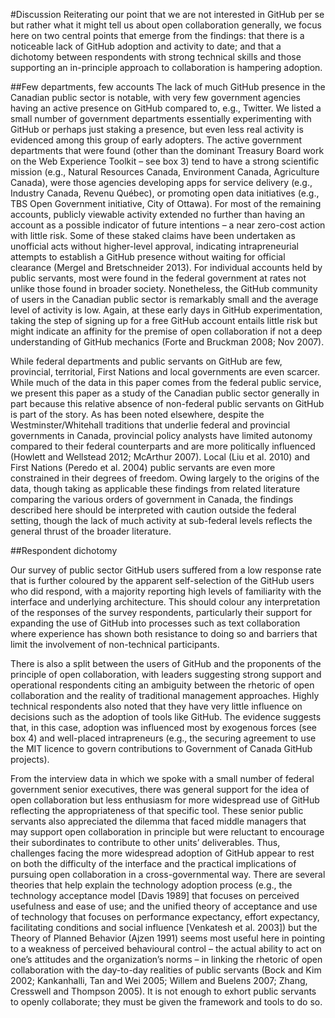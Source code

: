 #Discussion
Reiterating our point that we are not interested in GitHub per se but rather what it might tell us about open collaboration generally, we focus here on two central points that emerge from the findings: that there is a noticeable lack of GitHub adoption and activity to date; and that a dichotomy between respondents with strong technical skills and those supporting an in-principle approach to collaboration is hampering adoption. 

##Few departments, few accounts
The lack of much GitHub presence in the Canadian public sector is notable, with very few government agencies having an active presence on GitHub compared to, e.g., Twitter. We listed a small number of government departments essentially experimenting with GitHub or perhaps just staking a presence, but even less real activity is evidenced among this group of early adopters. The active government departments that were found (other than the dominant Treasury Board work on the Web Experience Toolkit – see box 3) tend to have a strong scientific mission (e.g., Natural Resources Canada, Environment Canada, Agriculture Canada), were those agencies developing apps for service delivery (e.g., Industry Canada, Revenu Québec), or promoting open data initiatives (e.g., TBS Open Government initiative, City of Ottawa). For most of the remaining accounts, publicly viewable activity extended no further than having an account as a possible indicator of future intentions – a near zero-cost action with little risk. Some of these staked claims have been undertaken as unofficial acts without higher-level approval, indicating intrapreneurial attempts to establish a GitHub presence without waiting for official clearance (Mergel and Bretschneider 2013). For individual accounts held by public servants, most were found in the federal government at rates not unlike those found in broader society. Nonetheless, the GitHub community of users in the Canadian public sector is remarkably small and the average level of activity is low. Again, at these early days in GitHub experimentation, taking the step of signing up for a free GitHub account entails little risk but might indicate an affinity for the premise of open collaboration if not a deep understanding of GitHub mechanics (Forte and Bruckman 2008; Nov 2007). 

While federal departments and public servants on GitHub are few, provincial, territorial, First Nations and local governments are even scarcer. While much of the data in this paper comes from the federal public service, we present this paper as a study of the Canadian public sector generally in part because this relative absence of non-federal public servants on GitHub is part of the story. As has been noted elsewhere, despite the Westminster/Whitehall traditions that underlie federal and provincial governments in Canada, provincial policy analysts have limited autonomy compared to their federal counterparts and are more politically influenced (Howlett and Wellstead 2012; McArthur 2007). Local (Liu et al. 2010) and First Nations (Peredo et al. 2004) public servants are even more constrained in their degrees of freedom. Owing largely to the origins of the data, though taking as applicable these findings from related literature comparing the various orders of government in Canada, the findings described here should be interpreted with caution outside the federal setting, though the lack of much activity at sub-federal levels reflects the general thrust of the broader literature. 

##Respondent dichotomy

Our survey of public sector GitHub users suffered from a low response rate that is further coloured by the apparent self-selection of the GitHub users who did respond, with a majority reporting high levels of familiarity with the interface and underlying architecture. This should colour any interpretation of the responses of the survey respondents, particularly their support for expanding the use of GitHub into processes such as text collaboration where experience has shown both resistance to doing so and barriers that limit the involvement of non-technical participants.

There is also a split between the users of GitHub and the proponents of the principle of open collaboration, with leaders suggesting strong support and operational respondents citing an ambiguity between the rhetoric of open collaboration and the reality of traditional management approaches. Highly technical respondents also noted that they have very little influence on decisions such as the adoption of tools like GitHub. The evidence suggests that, in this case, adoption was influenced most by exogenous forces (see box 4) and well-placed intrapreneurs (e.g., the securing agreement to use the MIT licence to govern contributions to Government of Canada GitHub projects). 

From the interview data in which we spoke with a small number of federal government senior executives, there was general support for the idea of open collaboration but less enthusiasm for more widespread use of GitHub reflecting the appropriateness of that specific tool. These senior public servants also appreciated the dilemma that faced middle managers that may support open collaboration in principle but were reluctant to encourage their subordinates to contribute to other units’ deliverables. Thus, challenges facing the more widespread adoption of GitHub appear to rest on both the difficulty of the interface and the practical implications of pursuing open collaboration in a cross-governmental way. There are several theories that help explain the technology adoption process (e.g., the technology acceptance model [Davis 1989] that focuses on perceived usefulness and ease of use; and the unified theory of acceptance and use of technology that focuses on performance expectancy, effort expectancy, facilitating conditions and social influence [Venkatesh et al. 2003]) but the Theory of Planned Behavior (Ajzen 1991) seems most useful here in pointing to a weakness of perceived behavioural control – the actual ability to act on one’s attitudes and the organization’s norms – in linking the rhetoric of open collaboration with the day-to-day realities of public servants (Bock and Kim 2002; Kankanhalli, Tan and Wei 2005; Willem and Buelens 2007; Zhang, Cresswell and Thompson 2005). It is not enough to exhort public servants to openly collaborate; they must be given the framework and tools to do so.

